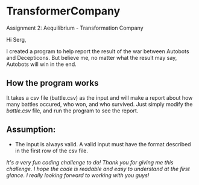 # TransformerCompany
Assignment 2: Aequilibrium - Transformation Company

Hi Serg,

I created a program to help report the result of the war between Autobots and Decepticons. But believe me, no matter what the result may say, Autobots will win in the end.

## How the program works
It takes a csv file (battle.csv) as the input and will make a report about how many battles occured, who won, and who survived. Just simply modify the _battle.csv_ file, and run the program to see the report.

## Assumption: 
* The input is always valid. A valid input must have the format described in the first row of the csv file.

_It's a very fun coding challenge to do! Thank you for giving me this challenge. I hope the code is readable and easy to understand at the first glance. I really looking forward to working with you guys!_
